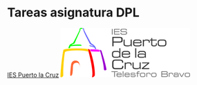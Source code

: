 # Tareas asignatura DPL

[IES Puerto la Cruz](https://blog.iespuertodelacruz.es)
![](.image/Logo.png)

